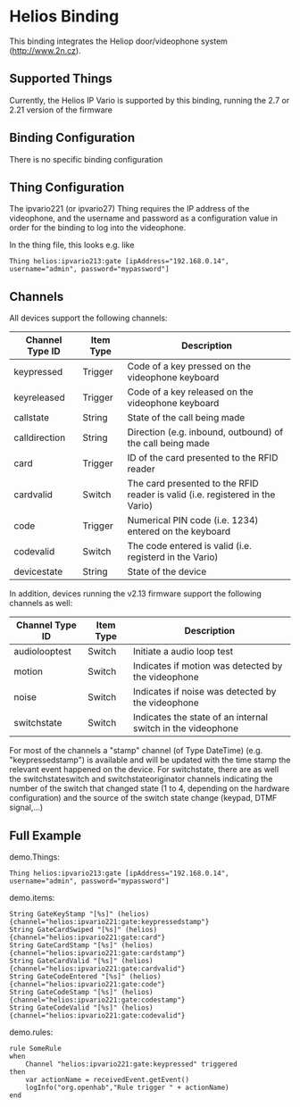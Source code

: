 # Helios Binding

This binding integrates the Heliop door/videophone system (http://www.2n.cz).

## Supported Things

Currently, the Helios IP Vario is supported by this binding, running the 2.7 or 2.21 version of the firmware


## Binding Configuration

There is no specific binding configuration


## Thing Configuration

The ipvario221 (or ipvario27) Thing requires the IP address of the videophone, and the username and password as a configuration value in order for the binding to log into the videophone.

In the thing file, this looks e.g. like

```
Thing helios:ipvario213:gate [ipAddress="192.168.0.14", username="admin", password="mypassword"]
```

## Channels

All devices support the following channels:

| Channel Type ID | Item Type | Description                                                                   |
|-----------------|-----------|-------------------------------------------------------------------------------|
| keypressed      | Trigger   | Code of a key pressed on the videophone keyboard                              |
| keyreleased     | Trigger   | Code of a key released on the videophone keyboard                             |
| callstate       | String    | State of the call being made                                                  |
| calldirection   | String    | Direction (e.g. inbound, outbound) of the call being made                     |
| card            | Trigger   | ID of the card presented to the RFID reader                                   |
| cardvalid       | Switch    | The card presented to the RFID reader is valid (i.e. registered in the Vario) |
| code            | Trigger   | Numerical PIN code (i.e. 1234) entered on the keyboard                        |
| codevalid       | Switch    | The code entered is valid (i.e. registerd in the Vario)                       |
| devicestate     | String    | State of the device                                                           |

In addition, devices running the v2.13 firmware support the following channels as well:

| Channel Type ID | Item Type | Description                                                                   |
|-----------------|-----------|-------------------------------------------------------------------------------|
| audiolooptest   | Switch    | Initiate a audio loop test                                                    |
| motion          | Switch    | Indicates if motion was detected by the videophone                            |
| noise           | Switch    | Indicates if noise was detected by the videophone                             |
| switchstate     | Switch    | Indicates the state of an internal switch in the videophone                   |

For most of the channels a "stamp" channel (of Type DateTime) (e.g. "keypressedstamp") is available and will be updated with the time stamp the relevant event happened on the device. For switchstate, there are as well the switchstateswitch and switchstateoriginator channels indicating the number of the switch that changed state (1 to 4, depending on the hardware configuration) and the source of the switch state change (keypad, DTMF signal,...)

## Full Example

demo.Things:

```
Thing helios:ipvario213:gate [ipAddress="192.168.0.14", username="admin", password="mypassword"]
```

demo.items:

```
String GateKeyStamp "[%s]" (helios) {channel="helios:ipvario221:gate:keypressedstamp"}
String GateCardSwiped "[%s]" (helios) {channel="helios:ipvario221:gate:card"}
String GateCardStamp "[%s]" (helios) {channel="helios:ipvario221:gate:cardstamp"}
String GateCardValid "[%s]" (helios) {channel="helios:ipvario221:gate:cardvalid"}
String GateCodeEntered "[%s]" (helios) {channel="helios:ipvario221:gate:code"}
String GateCodeStamp "[%s]" (helios) {channel="helios:ipvario221:gate:codestamp"}
String GateCodeValid "[%s]" (helios) {channel="helios:ipvario221:gate:codevalid"}
```

demo.rules:

```
rule SomeRule
when
    Channel "helios:ipvario221:gate:keypressed" triggered 
then
    var actionName = receivedEvent.getEvent()
    logInfo("org.openhab","Rule trigger " + actionName)                 
end
```
